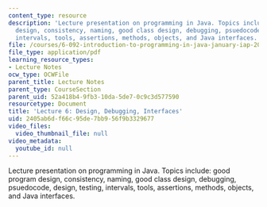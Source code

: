 ```yaml
---
content_type: resource
description: 'Lecture presentation on programming in Java. Topics include: good program
  design, consistency, naming, good class design, debugging, psuedocode, design, testing,
  intervals, tools, assertions, methods, objects, and Java interfaces.'
file: /courses/6-092-introduction-to-programming-in-java-january-iap-2010/2405ab6df66c95de7bb956f9b3329677_MIT6_092IAP10_lec06.pdf
file_type: application/pdf
learning_resource_types:
- Lecture Notes
ocw_type: OCWFile
parent_title: Lecture Notes
parent_type: CourseSection
parent_uid: 52a418b4-9fb3-10da-5de7-0c9c3d577590
resourcetype: Document
title: 'Lecture 6: Design, Debugging, Interfaces'
uid: 2405ab6d-f66c-95de-7bb9-56f9b3329677
video_files:
  video_thumbnail_file: null
video_metadata:
  youtube_id: null
---
```

Lecture presentation on programming in Java. Topics include: good program design, consistency, naming, good class design, debugging, psuedocode, design, testing, intervals, tools, assertions, methods, objects, and Java interfaces.

